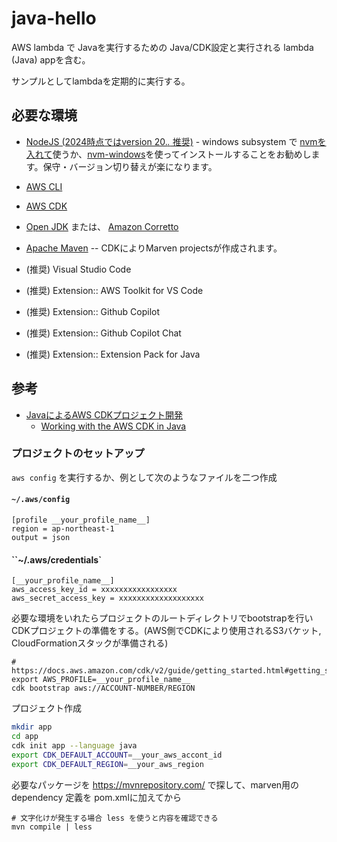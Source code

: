 # java-hello
 
AWS lambda で Javaを実行するための Java/CDK設定と実行される lambda (Java) appを含む。

サンプルとしてlambdaを定期的に実行する。

## 必要な環境
- [NodeJS (2024時点ではversion 20.*.* 推奨)](https://nodejs.org/en) - windows subsystem で [nvmを入れて](https://github.com/nvm-sh/nvm?tab=readme-ov-file#installing-and-updating)使うか、[nvm-windows](https://github.com/coreybutler/nvm-windows)を使ってインストールすることをお勧めします。保守・バージョン切り替えが楽になります。
- [AWS CLI](https://docs.aws.amazon.com/ja_jp/cli/latest/userguide/getting-started-install.html)
- [AWS CDK](https://docs.aws.amazon.com/cdk/v2/guide/getting_started.html#getting_started_install)
- [Open JDK](https://adoptium.net/) または、 [Amazon Corretto](https://aws.amazon.com/jp/corretto/?filtered-posts.sort-by=item.additionalFields.createdDate&filtered-posts.sort-order=desc)
- [Apache Maven]( https://maven.apache.org/index.html )  -- CDKによりMarven projectsが作成されます。

- (推奨) Visual Studio Code
- (推奨) Extension:: AWS Toolkit for VS Code
- (推奨) Extension:: Github Copilot
- (推奨) Extension:: Github Copilot Chat
- (推奨) Extension:: Extension Pack for Java

## 参考
- [JavaによるAWS CDKプロジェクト開発](https://docs.aws.amazon.com/cdk/v2/guide/getting_started.html)
  - [Working with the AWS CDK in Java](https://docs.aws.amazon.com/cdk/v2/guide/work-with-cdk-java.html)

### プロジェクトのセットアップ

`aws config` を実行するか、例として次のようなファイルを二つ作成

#### `~/.aws/config`
```
[profile __your_profile_name__]
region = ap-northeast-1
output = json
```

#### ``~/.aws/credentials`
```
[__your_profile_name__]
aws_access_key_id = xxxxxxxxxxxxxxxxx
aws_secret_access_key = xxxxxxxxxxxxxxxxxxx
```

必要な環境をいれたらプロジェクトのルートディレクトリでbootstrapを行いCDKプロジェクトの準備をする。(AWS側でCDKにより使用されるS3バケット, CloudFormationスタックが準備される)
```
# https://docs.aws.amazon.com/cdk/v2/guide/getting_started.html#getting_started_bootstrap
export AWS_PROFILE=__your_profile_name__
cdk bootstrap aws://ACCOUNT-NUMBER/REGION
```

プロジェクト作成
```bash
mkdir app
cd app
cdk init app --language java
export CDK_DEFAULT_ACCOUNT=__your_aws_accont_id
export CDK_DEFAULT_REGION=__your_aws_region
```

必要なパッケージを https://mvnrepository.com/ で探して、marven用のdependency 定義を pom.xmlに加えてから
```
# 文字化けが発生する場合 less を使うと内容を確認できる
mvn compile | less
```

